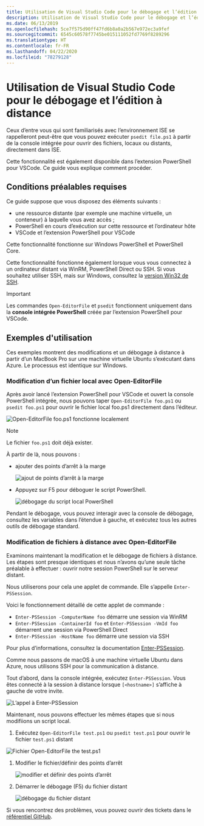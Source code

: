 ```yaml
---
title: Utilisation de Visual Studio Code pour le débogage et l’édition à distance
description: Utilisation de Visual Studio Code pour le débogage et l’édition à distance
ms.date: 06/13/2019
ms.openlocfilehash: 5ce7f575d90ff47fd6b8a0a2b567e972ec3a9fef
ms.sourcegitcommit: 6545c60578f7745be015111052fd7769f8289296
ms.translationtype: HT
ms.contentlocale: fr-FR
ms.lasthandoff: 04/22/2020
ms.locfileid: "78279128"
---
```

# <a name="using-visual-studio-code-for-remote-editing-and-debugging"></a>Utilisation de Visual Studio Code pour le débogage et l’édition à distance

Ceux d’entre vous qui sont familiarisés avec l’environnement ISE se rappelleront peut-être que vous pouvez exécuter `psedit file.ps1` à partir de la console intégrée pour ouvrir des fichiers, locaux ou distants, directement dans ISE.

Cette fonctionnalité est également disponible dans l’extension PowerShell pour VSCode. Ce guide vous explique comment procéder.

## <a name="prerequisites"></a>Conditions préalables requises

Ce guide suppose que vous disposez des éléments suivants :

- une ressource distante (par exemple une machine virtuelle, un conteneur) à laquelle vous avez accès ;
- PowerShell en cours d’exécution sur cette ressource et l’ordinateur hôte
- VSCode et l’extension PowerShell pour VSCode

Cette fonctionnalité fonctionne sur Windows PowerShell et PowerShell Core.

Cette fonctionnalité fonctionne également lorsque vous vous connectez à un ordinateur distant via WinRM, PowerShell Direct ou SSH. Si vous souhaitez utiliser SSH, mais sur Windows, consultez la [version Win32 de SSH](https://github.com/PowerShell/Win32-OpenSSH).

> [!IMPORTANT]
> Les commandes `Open-EditorFile` et `psedit` fonctionnent uniquement dans la **console intégrée PowerShell** créée par l’extension PowerShell pour VSCode.

## <a name="usage-examples"></a>Exemples d'utilisation

Ces exemples montrent des modifications et un débogage à distance à partir d’un MacBook Pro sur une machine virtuelle Ubuntu s’exécutant dans Azure. Le processus est identique sur Windows.

### <a name="local-file-editing-with-open-editorfile"></a>Modification d’un fichier local avec Open-EditorFile

Après avoir lancé l’extension PowerShell pour VSCode et ouvert la console PowerShell intégrée, nous pouvons taper `Open-EditorFile foo.ps1` ou `psedit foo.ps1` pour ouvrir le fichier local foo.ps1 directement dans l’éditeur.

![Open-EditorFile foo.ps1 fonctionne localement](media/Using-VSCode-for-Remote-Editing-and-Debugging/1-open-local-file.png)

>[!NOTE]
> Le fichier `foo.ps1` doit déjà exister.

À partir de là, nous pouvons :

- ajouter des points d’arrêt à la marge

  ![ajout de points d’arrêt à la marge](media/Using-VSCode-for-Remote-Editing-and-Debugging/2-adding-breakpoint-gutter.png)

- Appuyez sur F5 pour déboguer le script PowerShell.

  ![débogage du script local PowerShell](media/Using-VSCode-for-Remote-Editing-and-Debugging/3-local-debug.png)

Pendant le débogage, vous pouvez interagir avec la console de débogage, consultez les variables dans l’étendue à gauche, et exécutez tous les autres outils de débogage standard.

### <a name="remote-file-editing-with-open-editorfile"></a>Modification de fichiers à distance avec Open-EditorFile

Examinons maintenant la modification et le débogage de fichiers à distance. Les étapes sont presque identiques et nous n’avons qu’une seule tâche préalable à effectuer : ouvrir notre session PowerShell sur le serveur distant.

Nous utiliserons pour cela une applet de commande. Elle s’appelle `Enter-PSSession`.

Voici le fonctionnement détaillé de cette applet de commande :

- `Enter-PSSession -ComputerName foo` démarre une session via WinRM
- `Enter-PSSession -ContainerId foo` et `Enter-PSSession -VmId foo` démarrent une session via PowerShell Direct
- `Enter-PSSession -HostName foo` démarre une session via SSH

Pour plus d’informations, consultez la documentation [Enter-PSSession](/powershell/module/microsoft.powershell.core/enter-pssession).

Comme nous passons de macOS à une machine virtuelle Ubuntu dans Azure, nous utilisons SSH pour la communication à distance.

Tout d’abord, dans la console intégrée, exécutez `Enter-PSSession`. Vous êtes connecté à la session à distance lorsque `[<hostname>]` s’affiche à gauche de votre invite.

![L’appel à Enter-PSSession](media/Using-VSCode-for-Remote-Editing-and-Debugging/4-enter-pssession.png)

Maintenant, nous pouvons effectuer les mêmes étapes que si nous modifiions un script local.

1. Exécutez `Open-EditorFile test.ps1` ou `psedit test.ps1` pour ouvrir le fichier `test.ps1` distant

  ![Fichier Open-EditorFile the test.ps1](media/Using-VSCode-for-Remote-Editing-and-Debugging/5-open-remote-file.png)

1. Modifier le fichier/définir des points d’arrêt

   ![modifier et définir des points d’arrêt](media/Using-VSCode-for-Remote-Editing-and-Debugging/6-set-breakpoints.png)

1. Démarrer le débogage (F5) du fichier distant

   ![débogage du fichier distant](media/Using-VSCode-for-Remote-Editing-and-Debugging/7-start-debugging.png)

Si vous rencontrez des problèmes, vous pouvez ouvrir des tickets dans le [référentiel GitHub](https://github.com/powershell/vscode-powershell).
